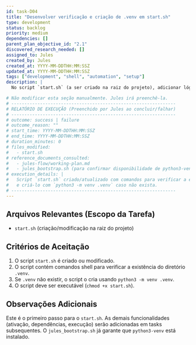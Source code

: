 ```yaml
---
id: task-D04
title: "Desenvolver verificação e criação de .venv em start.sh"
type: development
status: backlog
priority: medium
dependencies: []
parent_plan_objective_id: "2.1"
discovered_research_needed: []
assigned_to: Jules
created_by: Jules
created_at: YYYY-MM-DDTHH:MM:SSZ
updated_at: YYYY-MM-DDTHH:MM:SSZ
tags: ["development", "shell", "automation", "setup"]
description: |
  No script `start.sh` (a ser criado na raiz do projeto), adicionar lógica para verificar se o diretório de ambiente virtual `.venv` existe na raiz do projeto. Se não existir, o script deve criar um ambiente virtual Python 3 chamado `.venv`.

# Não modificar esta seção manualmente. Jules irá preenchê-la.
# ---------------------------------------------------------------
# RELATÓRIO DE EXECUÇÃO (Preenchido por Jules ao concluir/falhar)
# ---------------------------------------------------------------
# outcome: success | failure
# outcome_reason: ""
# start_time: YYYY-MM-DDTHH:MM:SSZ
# end_time: YYYY-MM-DDTHH:MM:SSZ
# duration_minutes: 0
# files_modified:
#   - start.sh
# reference_documents_consulted:
#   - jules-flow/working-plan.md
#   - jules_bootstrap.sh (para confirmar disponibilidade de python3-venv)
# execution_details: |
#   Script `start.sh` criado/atualizado com comandos para verificar a existência de `.venv`
#   e criá-lo com `python3 -m venv .venv` caso não exista.
# ---------------------------------------------------------------
---
```


## Arquivos Relevantes (Escopo da Tarefa)
* `start.sh` (criação/modificação na raiz do projeto)

## Critérios de Aceitação
1.  O script `start.sh` é criado ou modificado.
2.  O script contém comandos shell para verificar a existência do diretório `.venv`.
3.  Se `.venv` não existir, o script o cria usando `python3 -m venv .venv`.
4.  O script deve ser executável (`chmod +x start.sh`).

## Observações Adicionais
Este é o primeiro passo para o `start.sh`. As demais funcionalidades (ativação, dependências, execução) serão adicionadas em tasks subsequentes.
O `jules_bootstrap.sh` já garante que `python3-venv` está instalado.
```
